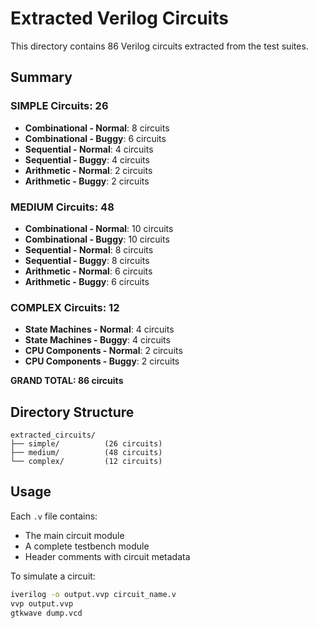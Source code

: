 # Extracted Verilog Circuits

This directory contains 86 Verilog circuits extracted from the test suites.

## Summary

### SIMPLE Circuits: 26

- **Combinational - Normal**: 8 circuits
- **Combinational - Buggy**: 6 circuits
- **Sequential - Normal**: 4 circuits
- **Sequential - Buggy**: 4 circuits
- **Arithmetic - Normal**: 2 circuits
- **Arithmetic - Buggy**: 2 circuits

### MEDIUM Circuits: 48

- **Combinational - Normal**: 10 circuits
- **Combinational - Buggy**: 10 circuits
- **Sequential - Normal**: 8 circuits
- **Sequential - Buggy**: 8 circuits
- **Arithmetic - Normal**: 6 circuits
- **Arithmetic - Buggy**: 6 circuits

### COMPLEX Circuits: 12

- **State Machines - Normal**: 4 circuits
- **State Machines - Buggy**: 4 circuits
- **CPU Components - Normal**: 2 circuits
- **CPU Components - Buggy**: 2 circuits

**GRAND TOTAL: 86 circuits**

## Directory Structure

```
extracted_circuits/
├── simple/          (26 circuits)
├── medium/          (48 circuits)
└── complex/         (12 circuits)
```

## Usage

Each `.v` file contains:
- The main circuit module
- A complete testbench module
- Header comments with circuit metadata

To simulate a circuit:
```bash
iverilog -o output.vvp circuit_name.v
vvp output.vvp
gtkwave dump.vcd
```
